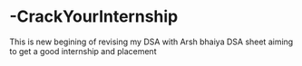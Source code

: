 # -CrackYourInternship
This is new begining of revising my DSA with Arsh bhaiya DSA sheet aiming to get a good internship and placement
